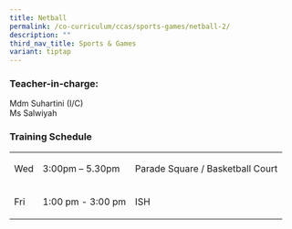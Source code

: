 ```yaml
---
title: Netball
permalink: /co-curriculum/ccas/sports-games/netball-2/
description: ""
third_nav_title: Sports & Games
variant: tiptap
---
```

<h3>Teacher-in-charge:</h3><p>Mdm Suhartini (I/C)<br>Ms Salwiyah</p><h3>Training Schedule</h3><table><tbody><tr><td rowspan="1" colspan="1"><p>Wed<br></p></td><td rowspan="1" colspan="1"><p>3:00pm – 5.30pm</p></td><td rowspan="1" colspan="1"><p>Parade Square / Basketball Court</p></td></tr><tr><td rowspan="1" colspan="1"><p>Fri</p></td><td rowspan="1" colspan="1"><p>1:00 pm - 3:00 pm</p></td><td rowspan="1" colspan="1"><p>ISH</p></td></tr></tbody></table><p></p>
